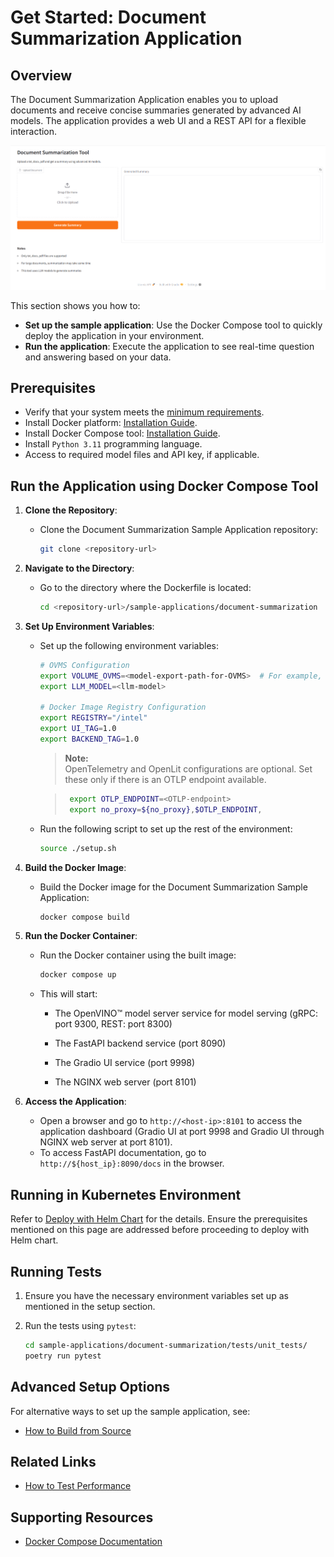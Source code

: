 # Get Started: Document Summarization Application

## Overview

The Document Summarization Application enables you to upload documents and receive concise summaries generated by advanced AI models. The application provides a web UI and a REST API for a flexible interaction.

![Document Summarization Webpage](./images/docSum-web.png)

This section shows you how to:

- **Set up the sample application**: Use the Docker Compose tool to quickly deploy the application in your environment.
- **Run the application**: Execute the application to see real-time question and answering based on your data.

## Prerequisites

- Verify that your system meets the [minimum requirements](./system-requirements.md).
- Install Docker platform: [Installation Guide](https://docs.docker.com/get-docker/).
- Install Docker Compose tool: [Installation Guide](https://docs.docker.com/compose/install/).
- Install `Python 3.11` programming language.
- Access to required model files and API key, if applicable.

## Run the Application using Docker Compose Tool

1. **Clone the Repository**:
    - Clone the Document Summarization Sample Application repository:
      ```bash
      git clone <repository-url>
      ```

2. **Navigate to the Directory**:
    - Go to the directory where the Dockerfile is located:
      ```bash
      cd <repository-url>/sample-applications/document-summarization
      ```

3. **Set Up Environment Variables**:
    - Set up the following environment variables:

      ```bash
      # OVMS Configuration
      export VOLUME_OVMS=<model-export-path-for-OVMS>  # For example, use: export VOLUME_OVMS="$PWD"
      export LLM_MODEL=<llm-model>

      # Docker Image Registry Configuration
      export REGISTRY="/intel"
      export UI_TAG=1.0
      export BACKEND_TAG=1.0
      ```
        > **Note:**  
        > OpenTelemetry and OpenLit configurations are optional. Set these only if there is an OTLP endpoint available.

        > ```bash
        >  export OTLP_ENDPOINT=<OTLP-endpoint>
        >  export no_proxy=${no_proxy},$OTLP_ENDPOINT,
        >   ```
      
    - Run the following script to set up the rest of the environment:

        ```bash
        source ./setup.sh
        ```

4. **Build the Docker Image**:
    - Build the Docker image for the Document Summarization Sample Application:
      ```bash
      docker compose build
      ```

5. **Run the Docker Container**:
    - Run the Docker container using the built image:
      ```bash
      docker compose up
      ```
      
    - This will start:
     
        - The  OpenVINO™ model server service for model serving (gRPC: port 9300, REST: port 8300)
        
        - The FastAPI backend service (port 8090)
        
        - The Gradio UI service (port 9998)
        
        - The NGINX web server (port 8101)

6. **Access the Application**:
    - Open a browser and go to `http://<host-ip>:8101` to access the application dashboard (Gradio UI at port 9998 and Gradio UI through NGINX web server at port 8101).
    - To access FastAPI documentation, go to `http://${host_ip}:8090/docs` in the browser.

## Running in Kubernetes Environment

Refer to [Deploy with Helm Chart](./deploy-with-helm.md) for the details. Ensure the prerequisites mentioned on this page are addressed before proceeding to deploy with Helm chart.

## Running Tests

1. Ensure you have the necessary environment variables set up as mentioned in the setup section.

2. Run the tests using `pytest`:
   ```sh
   cd sample-applications/document-summarization/tests/unit_tests/
   poetry run pytest
   ```

## Advanced Setup Options

For alternative ways to set up the sample application, see:

- [How to Build from Source](./build-from-source.md)

## Related Links

- [How to Test Performance](./how-to-performance.md)

## Supporting Resources

- [Docker Compose Documentation](https://docs.docker.com/compose/)
